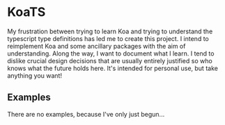 # KoaTS
My frustration between trying to learn Koa and trying to understand the typescript type definitions has led me to create this project. I intend to reimplement Koa and some ancillary packages with the aim of understanding. Along the way, I want to document what I learn. I tend to dislike crucial design decisions that are usually entirely justified so who knows what the future holds here. It's intended for personal use, but take anything you want!

## Examples
There are no examples, because I've only just begun...
